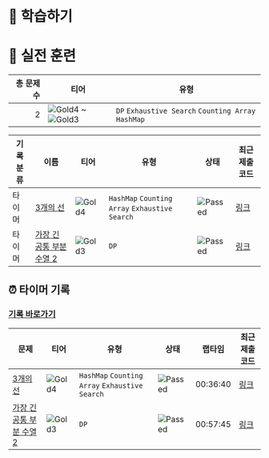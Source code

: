 # 📖 학습하기

# 🥇 실전 훈련
|총 문제 수|티어|유형|
|---:|---|---|
|2|![Gold4][g4] ~ ![Gold3][g3]|`DP` `Exhaustive Search` `Counting Array` `HashMap`|

|기록분류|이름|티어|유형|상태|최근 제출 코드|
|---|---|---|---|---|---|
|타이머|[3개의 선](https://www.codetree.ai/training-field/search/problems/three-lines)|![Gold4][g4]|`HashMap` `Counting Array` `Exhaustive Search`|![Passed][passed]|[링크](https://github.com/pushedrumex/codetree-TILs/blob/main/240813/3%EA%B0%9C%EC%9D%98%20%EC%84%A0/three-lines.java)|
|타이머|[가장 긴 공통 부분 수열 2](https://www.codetree.ai/training-field/search/problems/longest-common-subsequence-2)|![Gold3][g3]|`DP`|![Passed][passed]|[링크](https://github.com/pushedrumex/codetree-TILs/blob/main/240813/%EA%B0%80%EC%9E%A5%20%EA%B8%B4%20%EA%B3%B5%ED%86%B5%20%EB%B6%80%EB%B6%84%20%EC%88%98%EC%97%B4%202/longest-common-subsequence-2.java)|


## ⏰ 타이머 기록
### [기록 바로가기](https://www.codetree.ai/training-field/my-records/timer/9318)

|문제|티어|유형|상태|랩타임|최근 제출 코드|
|---|---|---|---|---|---|
[3개의 선](https://www.codetree.ai/training-field/search/problems/three-lines)|![Gold4][g4]|`HashMap` `Counting Array` `Exhaustive Search`|![Passed][passed]|00:36:40|[링크](https://github.com/pushedrumex/codetree-TILs/blob/main/240813/3%EA%B0%9C%EC%9D%98%20%EC%84%A0/three-lines.java)|
[가장 긴 공통 부분 수열 2](https://www.codetree.ai/training-field/search/problems/longest-common-subsequence-2)|![Gold3][g3]|`DP`|![Passed][passed]|00:57:45|[링크](https://github.com/pushedrumex/codetree-TILs/blob/main/240813/%EA%B0%80%EC%9E%A5%20%EA%B8%B4%20%EA%B3%B5%ED%86%B5%20%EB%B6%80%EB%B6%84%20%EC%88%98%EC%97%B4%202/longest-common-subsequence-2.java)|












[b5]: https://img.shields.io/badge/Bronze_5-%235D3E31.svg
[b4]: https://img.shields.io/badge/Bronze_4-%235D3E31.svg
[b3]: https://img.shields.io/badge/Bronze_3-%235D3E31.svg
[b2]: https://img.shields.io/badge/Bronze_2-%235D3E31.svg
[b1]: https://img.shields.io/badge/Bronze_1-%235D3E31.svg
[s5]: https://img.shields.io/badge/Silver_5-%23394960.svg
[s4]: https://img.shields.io/badge/Silver_4-%23394960.svg
[s3]: https://img.shields.io/badge/Silver_3-%23394960.svg
[s2]: https://img.shields.io/badge/Silver_2-%23394960.svg
[s1]: https://img.shields.io/badge/Silver_1-%23394960.svg
[g5]: https://img.shields.io/badge/Gold_5-%23FFC433.svg
[g4]: https://img.shields.io/badge/Gold_4-%23FFC433.svg
[g3]: https://img.shields.io/badge/Gold_3-%23FFC433.svg
[g2]: https://img.shields.io/badge/Gold_2-%23FFC433.svg
[g1]: https://img.shields.io/badge/Gold_1-%23FFC433.svg
[p5]: https://img.shields.io/badge/Platinum_5-%2376DDD8.svg
[p4]: https://img.shields.io/badge/Platinum_4-%2376DDD8.svg
[p3]: https://img.shields.io/badge/Platinum_3-%2376DDD8.svg
[p2]: https://img.shields.io/badge/Platinum_2-%2376DDD8.svg
[p1]: https://img.shields.io/badge/Platinum_1-%2376DDD8.svg
[passed]: https://img.shields.io/badge/Passed-%23009D27.svg
[failed]: https://img.shields.io/badge/Failed-%23D24D57.svg
[easy]: https://img.shields.io/badge/쉬움-%235cb85c.svg?for-the-badge
[medium]: https://img.shields.io/badge/보통-%23FFC433.svg?for-the-badge
[hard]: https://img.shields.io/badge/어려움-%23D24D57.svg?for-the-badge